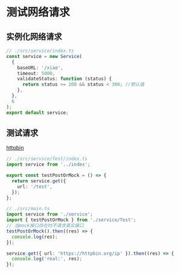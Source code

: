 # 测试网络请求

## 实例化网络请求

```typescript
// ./src/service/index.ts
const service = new Service(
  {
    baseURL: '/xiao',
    timeout: 5000,
    validateStatus: function (status) {
      return status >= 200 && status < 300; //默认值
    },
  },
  6
);
export default service;
```

## 测试请求

[httpbin](https://httpbin.org/)

```typescript
// ./src/service/Test/index.ts
import service from '../index';

export const testPostOrMock = () => {
  return service.get({
    url: '/test',
  });
};
```

```typescript
// ./src/main.ts
import service from './service';
import { testPostOrMock } from './service/Test';
// 当mock接口存在时不请求真实接口
testPostOrMock().then((res) => {
  console.log(res);
});

service.get({ url: 'https://httpbin.org/ip' }).then((res) => {
  console.log('real:', res);
});
```
